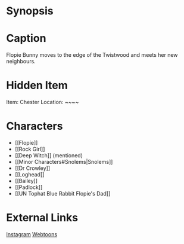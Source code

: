 # Synopsis

# Caption
Flopie Bunny moves to the edge of the Twistwood and meets her new neighbours.

# Hidden Item
Item: Chester
Location: ~~~~

# Characters
* [[Flopie]]
* [[Rock Girl]]
* [[Deep Witch]] (mentioned)
* [[Minor Characters#Snolems|Snolems]]
* [[Dr Crowley]]
* [[Loghead]]
* [[Bailey]]
* [[Padlock]]
* [[UN Tophat Blue Rabbit Flopie's Dad]]

# External Links
[Instagram](https://www.instagram.com/p/B8ZvC4sg8YA/)
[Webtoons]()